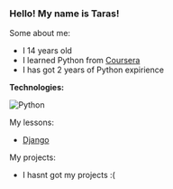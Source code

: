 ### Hello! My name is Taras!

Some about me:
- I 14 years old
- I learned Python from [Coursera](https://ru.coursera.org/)
- I has got 2 years of Python expirience

<b>Technologies:</b>

![Python](https://img.shields.io/badge/Python-3.8-brightgreen)

My lessons:
- [Django](https://github.com/Taras265)

My projects:
- I hasnt got my projects :(
<!--
**Taras265/Taras265** is a ✨ _special_ ✨ repository because its `README.md` (this file) appears on your GitHub profile.

Here are some ideas to get you started:

- 🔭 I’m currently working on ...
- 🌱 I’m currently learning ...
- 👯 I’m looking to collaborate on ...
- 🤔 I’m looking for help with ...
- 💬 Ask me about ...
- 📫 How to reach me: ...
- 😄 Pronouns: ...
- ⚡ Fun fact: ...
-->
